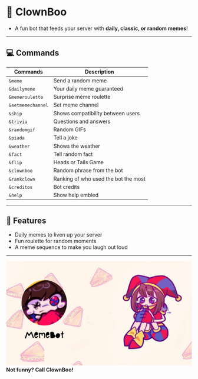 # 🤡 ClownBoo

- A fun bot that feeds your server with **daily, classic, or random memes**!
---

## 💻 Commands

| Commands | Description |
|---------|-----------|
| `&meme` | Send a random meme |
| `&dailymeme` | Your daily meme guaranteed |
| `&memeroulette` | Surprise meme roulette |
| `&setmemechannel` | Set meme channel |
| `&ship` | Shows compatibility between users |
| `&trivia` | Questions and answers |
| `&randomgif` | Random GIFs |
| `&piada` | Tell a joke |
| `&weather` | Shows the weather |
| `&fact` | Tell random fact |
| `&flip` | Heads or Tails Game |
| `&clownboo` | Random phrase from the bot |
| `&rankclown` | Ranking of who used the bot the most |
| `&creditos` | Bot credits |
| `&help` | Show help embled |

---

## 🌟 Features

- Daily memes to liven up your server
- Fun roulette for random moments
- A meme sequence to make you laugh out loud

---

![Imagem Bakery](MemeBot.png)
**Not funny? Call ClownBoo!**
